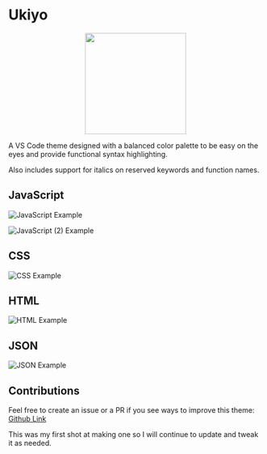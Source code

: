 # Ukiyo

<p align="center">
<img src="./images/ukiyo_logo.png" height="200px" width="200px"/>
</p>

A VS Code theme designed with a balanced color palette to be easy on the eyes and provide functional syntax highlighting.

Also includes support for italics on reserved keywords and function names.

## JavaScript

![JavaScript Example](./images/javascript_file.png)

![JavaScript (2) Example](./images/javascript_2_file.png)

## CSS

![CSS Example](./images/css_file.png)

## HTML

![HTML Example](./images/html_file.png)

## JSON

![JSON Example](./images/JSON_file.png)

## Contributions

Feel free to create an issue or a PR if you see ways to improve this theme: [Github Link]('https://www.github.com/zcericola/ukiyo-theme')

This was my first shot at making one so I will continue to update and tweak it as needed.
